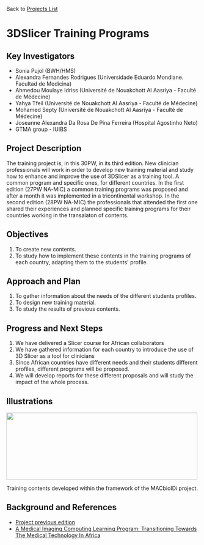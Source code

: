 Back to [Projects List](../../README.md#ProjectsList)

# 3DSlicer Training Programs

## Key Investigators

-	Sonia Pujol (BWH/HMS)
- Alexandra Fernandes Rodrigues (Universidade Eduardo Mondlane. Facultad de Medicina)
-	Ahmedou Moulaye Idriss (Université de Nouakchott Al Aasriya - Faculté de Médecine)
-	Yahya Tfeil (Université de Nouakchott Al Aasriya - Faculté de Médecine)
-	Mohamed Septy (Université de Nouakchott Al Aasriya - Faculté de Médecine)
-	Joseanne Alexandra Da Rosa De Pina Ferreira (Hospital Agostinho Neto)
-	GTMA group - IUIBS


## Project Description

The training project is, in this 30PW, in its third edition. New clinician professionals will work in order to develop new training material and study how to enhance and improve the use of 3DSlicer as a training tool. A common program and specific ones, for different countries. In the first edition (27PW NA-MIC) a common training programs was proposed and after a month it was implemented in a tricontinental  workshop. In the second edition (28PW NA-MIC) the professionals that attended the first one shared their experiences and planned specific training programs for their countries working in the transalaton of contents.

## Objectives

1. To create new contents.
1. To study how to implement these contents in the training programs of each country, adapting them to the students' profile.


## Approach and Plan

1. To gather information about the needs of the different students profiles.
1. To design new training material.
1. To study the results of previous contents.


## Progress and Next Steps

1. We have delivered a Slicer course for African collaborators
1. We have gathered information for each country to introduce the use of 3D Slicer as a tool for clinicians
1. Since African countries have different needs and their students different profiles, different programs will be proposed.
1. We will develop reports for these different proposals and will study the impact of the whole process.

## Illustrations

<img src="Figure1.png" width="500" height="175">

Training contents developed within the framework of the MACbioIDi project.

## Background and References

+ [Project previous edition](https://projectweek.na-mic.org/PW28_2018_GranCanaria/Projects/3DSlicerTrainingPrograms/)
+ [A Medical Imaging Computing Learning Program: Transitioning Towards The Medical Technology In Africa](https://library.iated.org/view/AFONSOSUAREZ2018AME)
